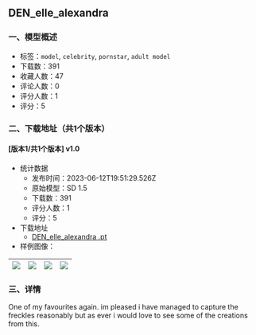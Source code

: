 ## DEN_elle_alexandra 
### 一、模型概述

- 标签：`model`, `celebrity`, `pornstar`, `adult model`
- 下载数：391
- 收藏人数：47
- 评论人数：0
- 评分人数：1
- 评分：5

### 二、下载地址（共1个版本）

#### [版本1/共1个版本] v1.0

- 统计数据
  - 发布时间：2023-06-12T19:51:29.526Z
  - 原始模型：SD 1.5
  - 下载数：391
  - 评分人数：1
  - 评分：5
- 下载地址
  - [DEN_elle_alexandra .pt](https://civitai.com/api/download/models/94715)
- 样例图像：

| <img src="https://image.civitai.com/xG1nkqKTMzGDvpLrqFT7WA/b61c0a24-bcf2-4aa5-8e1b-c9777ddb3e8f/width=450/1122960.jpeg" /> | <img src="https://image.civitai.com/xG1nkqKTMzGDvpLrqFT7WA/357637ce-3f74-412e-b72d-f4fb1a30fd2b/width=450/1122952.jpeg" /> | <img src="https://image.civitai.com/xG1nkqKTMzGDvpLrqFT7WA/edfba3b5-1417-48d6-a30c-85d204a584df/width=450/1122957.jpeg" /> | <img src="https://image.civitai.com/xG1nkqKTMzGDvpLrqFT7WA/9f1c2bee-bead-4df2-89ef-da0f9a9681ff/width=450/1122956.jpeg" /> |
| ---- | ---- | ---- | ---- |


### 三、详情
<p>One of my favourites again. im pleased i have managed to capture the freckles reasonably but as ever i would love to see some of the creations from this. </p>